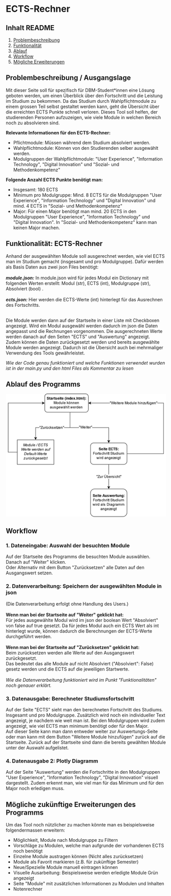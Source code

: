 # ECTS-Rechner

## Inhalt README
1. [Problembeschreibung](#problembeschreibung--ausgangslage)
2. [Funktionalität](#funktionalität-ects-rechner)
3. [Ablauf](#ablauf-des-programms)
4. [Workflow](#workflow)
5. [Mögliche Erweiterungen](#mögliche-zukünftige-erweiterungen-des-programms)

## Problembeschreibung / Ausgangslage 
Mit dieser Seite soll für spezifisch für DBM-Student*innen eine Lösung geboten werden, um einen Überblick über den Fortschritt und die Leistung im Studium zu bekommen.
Da das Studium durch Wahlpflichtmodule zu einem grossen Teil selbst gestaltet werden kann, geht die Übersicht über die erreichten ECTS Punkte schnell verloren. 
Dieses Tool soll helfen, der studierenden Personen aufzuzeigen, wie viele Module in welchen Bereich noch zu absolvieren sind.

**Relevante Informationen für den ECTS-Rechner:**<br>
* Pflichtmodule: Müssen während dem Studium absolviert werden. 
* Wahlpflichtmodule: Können von den Studierenden selber ausgewählt werden. 
* Modulgruppen der Wahlpflichtmodule: "User Experience", "Information Technology", "Digital Innovation" und "Sozial- und Methodenkompetenz"

**Folgende Anzahl ECTS Punkte benötigt man:**<br>
* Insgesamt: 180 ECTS 
* Minimum pro Modulgruppe: Mind. 8 ECTS für die Modulgruppen "User Experience", "Information Technology" und "Digital Innovation" und mind. 4 ECTS in "Sozial- und Methodenkompetenz"
* Major: Für einen Major benötigt man mind. 20 ECTS in den Modulgruppen "User Experience", "Information Technology" und "Digital Innovation". In "Sozial- und Methodenkompetenz" kann man keinen Major machen.


## Funktionalität: ECTS-Rechner  
Anhand der ausgewählten Module soll ausgerechnet werden, wie viel ECTS man im Studium gemacht (insgesamt und pro Modulgruppe).
Dafür werden als Basis Daten aus zwei json Files benötigt:<br><br>
***module.json:*** 
In module.json wird für jedes Modul ein Dictionary mit folgenden Werten erstellt: Modul (str), ECTS (int), Modulgruppe (str), Absolviert (bool) .
<br><br>
***ects.json:*** Hier werden die ECTS-Werte (int) hinterlegt für das Ausrechnen des Fortschritts.

<br> Die Module werden dann auf der Startseite in einer Liste mit Checkboxen angezeigt.
Wird ein Modul ausgewähl werden dadurch im json die Daten angepasst und die Rechnungen vorgenommen.
Die ausgerechneten Werte werden danach auf den Seiten "ECTS" und "Auswertung" angezeigt.<br>
Zudem können die Daten zurückgesetzt werden und bereits ausgewählte Module werden angezeigt.
Dadurch ist die Übersicht auch bei mehrmaliger Verwendung des Tools gewährleistet.

*Wie der Code genau funktioniert und welche Funktionen verwendet wurden ist in der main.py und den html Files als Kommentar zu lesen*


## Ablauf des Programms
![Diagramm](./img/ablaufdiagram.jpg)

## Workflow
### 1. Dateneingabe: Auswahl der besuchten Module
Auf der Startseite des Programms die besuchten Module auswählen. <br>
Danach auf "Weiter" klicken. <br>
Oder Alternativ mit dem Button "Zurücksetzen" alle Daten auf den Ausgangswert setzen. 


### 2. Datenverarbeitung: Speichern der ausgewählten Module in json
(Die Datenverarbeitung erfolgt ohne Handlung des Users.)<br><br>
**Wenn man bei der Startseite auf "Weiter" geklickt hat:**<br>
Für jedes ausgewählte Modul wird im json der boolean Wert "Absolviert" von false auf true gesetzt.
Da für jedes Modul auch ein ECTS Wert als int hinterlegt wurde, können dadurch die Berechnungen der ECTS-Werte durchgeführt werden.
<br><br>**Wenn man bei der Startseite auf "Zurücksetzen" geklickt hat:**<br>
Beim zurücksetzen werden alle Werte auf den Ausgangswert zurückgesetzt.<br>
Das bedeutet das alle Module auf nicht Absolviert ("Absolviert": False) gesetz werden und die ECTS auf die jeweiligen Startwerte.
<br><br>
*Wie die Datenverarbeitung funktioniert wird im Punkt "Funktionalitäten" noch genauer erklärt.*


### 3. Datenausgabe: Berechneter Studiumsfortschritt
Auf der Seite "ECTS" sieht man den berechneten Fortschritt des Studiums. Insgesamt und pro Modulgruppe.
Zusätzlich wird noch ein individueller Text angezeigt, je nachdem wie weit man ist.
Bei den Modulgruppen wird zudem angezeigt, wie viel ECTS man minimum benötigt oder für den Major.
<br>Auf dieser Seite kann man dann entweder weiter zur Auswertungs-Seite oder man kann mit dem Button "Weitere Module hinzufügen" zurück auf die Startseite.
Zurück auf der Startseite sind dann die bereits gewählten Module unter der Auswahl aufgelistet.

### 4. Datenausgabe 2: Plotly Diagramm
Auf der Seite "Auswertung" werden die Fortschritte in den Modulgruppen 
"User Experience", "Information Technology", "Digital Innovation" visuell dargestellt.
Zudem erkennt man, wie viel man für das Minimum und für den Major noch erledigen muss.


## Mögliche zukünftige Erweiterungen des Programms
Um das Tool noch nützlicher zu machen könnte man es beispielsweise folgendermassen erweitern:
* Möglichkeit, Module nach Modulgruppe zu Filtern
* Vorschläge zu Modulen, welche man aufgrunde der vorhandenen ECTS noch benötigt
* Einzelne Module austragen können (Nicht alles zurücksetzen)
* Module als Favorit markieren (z.B. für zukünftige Semester)
* Neue/Spezielle Module manuell eintragen können
* Visuelle Ausarbeitung: Beispielsweise werden erledigte Module Grün angezeigt
* Seite "Module" mit zusätzlichen Informationen zu Modulen und Inhalten
* Notenrechner

